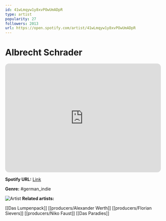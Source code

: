 ```yaml
---
id: 41wLmqyw1y8xvPOwUmADpR
type: artist
popularity: 27
followers: 2013
url: https://open.spotify.com/artist/41wLmqyw1y8xvPOwUmADpR
---
```

# Albrecht Schrader

<iframe style="border-radius:12px" src="https://open.spotify.com/embed/artist/41wLmqyw1y8xvPOwUmADpR" width="100%" height="352" frameBorder="0" allowfullscreen="" allow="autoplay; clipboard-write; encrypted-media; fullscreen; picture-in-picture" loading="lazy"></iframe>

**Spotify URL:** [Link](https://open.spotify.com/artist/41wLmqyw1y8xvPOwUmADpR)

**Genre:**  #german_indie

![Artist](https://i.scdn.co/image/ab6761610000e5ebd9f6bac8421888e2685e97cf)
**Related artists:**

[[Das Lumpenpack]]
[[producers/Alexander Werth]]
[[producers/Florian Sievers]]
[[producers/Niko Faust]]
[[Das Paradies]]
